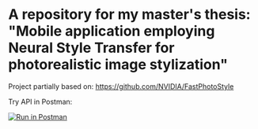 # A repository for my master's thesis: "Mobile application employing Neural Style Transfer for photorealistic image stylization"
Project partially based on: https://github.com/NVIDIA/FastPhotoStyle

Try API in Postman:

[![Run in Postman](https://run.pstmn.io/button.svg)](https://app.getpostman.com/run-collection/026173d9bca414e65f51#?env%5Bstyler_heroku%5D=W3sia2V5IjoidXJsIiwidmFsdWUiOiJodHRwczovL3N0eWxlLXIuaGVyb2t1YXBwLmNvbSIsImVuYWJsZWQiOnRydWV9LHsia2V5IjoidG9rZW4iLCJ2YWx1ZSI6IiIsImVuYWJsZWQiOnRydWV9XQ==)
